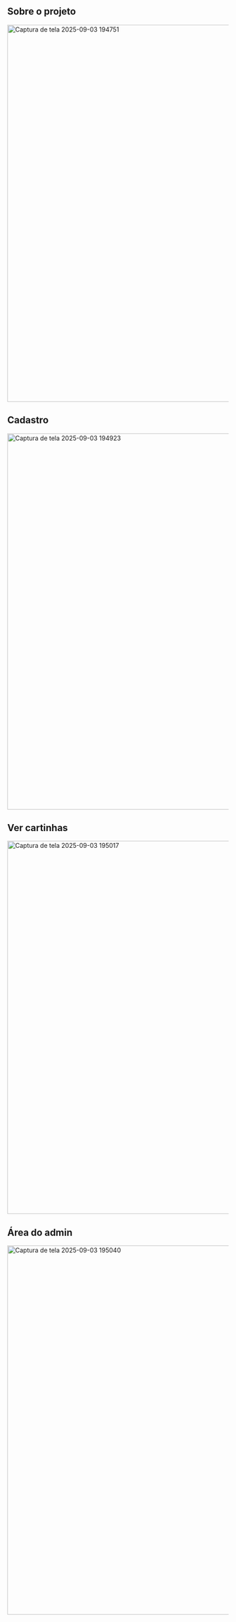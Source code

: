 ## Sobre o projeto
<img width="1902" height="858" alt="Captura de tela 2025-09-03 194751" src="https://github.com/user-attachments/assets/561dd80b-51f7-4e39-a65e-23a18365c8b2" />

## Cadastro
<img width="1901" height="856" alt="Captura de tela 2025-09-03 194923" src="https://github.com/user-attachments/assets/ff8cc400-3bcc-4e90-8ffc-aa93096681ef" />

## Ver cartinhas
<img width="1898" height="849" alt="Captura de tela 2025-09-03 195017" src="https://github.com/user-attachments/assets/799314aa-72de-4df1-b8c4-73f319b48a98" />

## Área do admin
<img width="1903" height="840" alt="Captura de tela 2025-09-03 195040" src="https://github.com/user-attachments/assets/83fd9a2e-02a3-46d2-8939-edc24b27d68d" />

